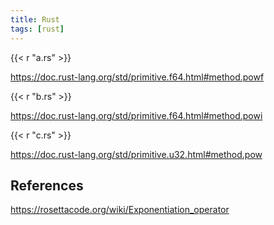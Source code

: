 ```yaml
---
title: Rust
tags: [rust]
---
```


{{< r "a.rs" >}}

<https://doc.rust-lang.org/std/primitive.f64.html#method.powf>

{{< r "b.rs" >}}

<https://doc.rust-lang.org/std/primitive.f64.html#method.powi>

{{< r "c.rs" >}}

<https://doc.rust-lang.org/std/primitive.u32.html#method.pow>

## References

<https://rosettacode.org/wiki/Exponentiation_operator>

